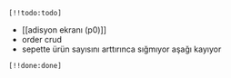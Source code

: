 `[!!todo:todo]`
- [[adisyon ekranı (p0)]]
- order crud
- sepette ürün sayısını arttırınca sığmıyor aşağı kayıyor

`[!!done:done]`
